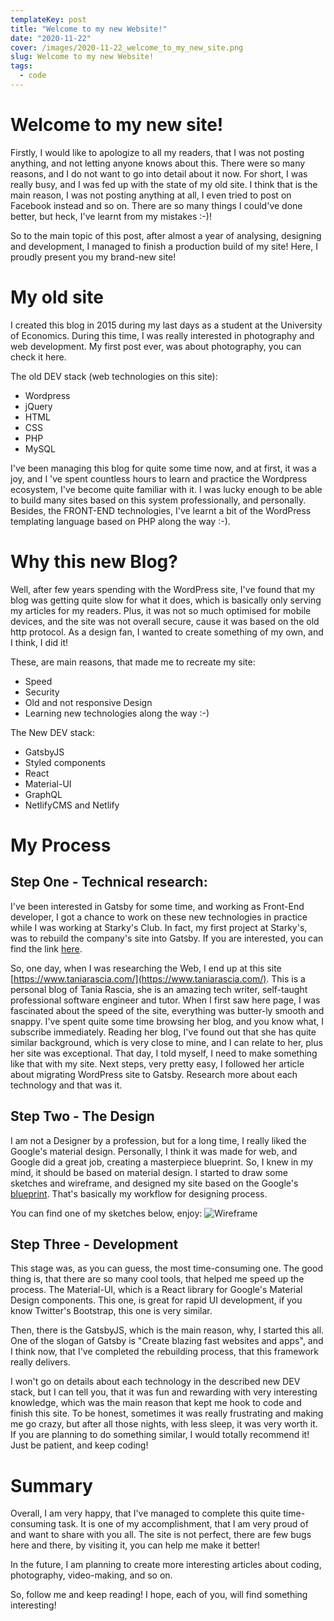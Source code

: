 ```yaml
---
templateKey: post
title: "Welcome to my new Website!"
date: "2020-11-22"
cover: /images/2020-11-22_welcome_to_my_new_site.png
slug: Welcome to my new Website!
tags:
  - code
---
```

# Welcome to my new site!

Firstly, I would like to apologize to all my readers, that I was not posting anything, and not letting anyone knows about this. There were so many reasons, and I do not want to go into detail about it now. For short, I was really busy, and I was fed up with the state of my old site. I think that is the main reason, I was not posting anything at all, I even tried to post on Facebook instead and so on. There are so many things I could've done better, but heck, I've learnt from my mistakes :-)!

So to the main topic of this post, after almost a year of analysing, designing and development, I managed to finish a production build of my site! Here, I proudly present you my brand-new site!

# My old site

I created this blog in 2015 during my last days as a student at the University of Economics. During this time, I was really interested in photography and web development. My first post ever, was about photography, you can check it here.

The old DEV stack (web technologies on this site):

- Wordpress
- jQuery
- HTML
- CSS
- PHP
- MySQL

I've been managing this blog for quite some time now, and at first, it was a joy, and I 've spent countless hours to learn and practice the Wordpress ecosystem, I've become quite familiar with it. I was lucky enough to be able to build many sites based on this system professionally, and personally. Besides, the FRONT-END technologies, I've learnt a bit of the WordPress templating language based on PHP along the way :-).

# Why this new Blog?

Well, after few years spending with the WordPress site, I've found that my blog was getting quite slow for what it does, which is basically only serving my articles for my readers. Plus, it was not so much optimised for mobile devices, and the site was not overall secure, cause it was based on the old http protocol. As a design fan, I wanted to create something of my own, and I think, I did it!

These, are main reasons, that made me to recreate my site:

- Speed
- Security
- Old and not responsive Design
- Learning new technologies along the way :-)

The New DEV stack:

- GatsbyJS
- Styled components
- React
- Material-UI
- GraphQL
- NetlifyCMS and Netlify

# My Process

## Step One - Technical research:

I've been interested in Gatsby for some time, and working as Front-End developer, I got a chance to work on these new technologies in practice while I was working at Starky's Club. In fact, my first project at Starky's, was to rebuild the company's site into Gatsby. If you are interested, you can find the link [here](https://www.starkysclub.com/).

So, one day, when I was researching the Web, I end up at this site [https://www.taniarascia.com/](https://www.taniarascia.com/). This is a personal blog of Tania Rascia, she is an amazing tech writer, self-taught professional software engineer and tutor. When I first saw here page, I was fascinated about the speed of the site, everything was butter-ly smooth and snappy. I've spent quite some time browsing her blog, and you know what, I subscribe immediately. Reading her blog, I've found out that she has quite similar background, which is very close to mine, and I can relate to her, plus her site was exceptional. That day, I told myself, I need to make something like that with my site. Next steps, very pretty easy, I followed her article about migrating WordPress site to Gatsby. Research more about each technology and that was it.

## Step Two - The Design

I am not a Designer by a profession, but for a long time, I really liked the Google's material design. Personally, I think it was made for web, and Google did a great job, creating a masterpiece blueprint. So, I knew in my mind, it should be based on material design. I started to draw some sketches and wireframe, and designed my site based on the Google's [blueprint](https://material.io/design). That's basically my workflow for designing process. 

You can find one of my sketches below, enjoy:
![Wireframe](/img/2020-11-22_welcome_to_my_new_site_wireframe.png 'Wireframe')

## Step Three - Development

This stage was, as you can guess, the most time-consuming one. The good thing is, that there are so many cool tools, that helped me speed up the process. The Material-UI, which is a React library for Google's Material Design components. This one, is great for rapid UI development, if you know Twitter's Bootstrap, this one is very similar. 

Then, there is the GatsbyJS, which is the main reason, why, I started this all. One of the slogan of Gatsby is "Create blazing fast websites and apps", and I think now, that I've completed the rebuilding process, that this framework really delivers. 

I won't go on details about each technology in the described new DEV stack, but I can tell you, that it was fun and rewarding with very interesting knowledge, which was the main reason that kept me hook to code and finish this site. To be honest, sometimes it was really frustrating and making me go crazy, but after all those nights, with less sleep, it was very worth it. If you are planning to do something similar, I would totally recommend it! Just be patient, and keep coding!

# Summary

Overall, I am very happy, that I've managed to complete this quite time-consuming task. It is one of my accomplishment, that I am very proud of and want to share with you all. The site is not perfect, there are few bugs here and there, by visiting it, you can help me make it better! 

 In the future, I am planning to create more interesting articles about coding, photography, video-making, and so on. 

So, follow me and keep reading! I hope, each of you, will find something interesting!
